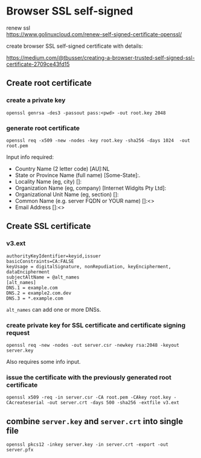 # Browser SSL self-signed

renew ssl\
https://www.golinuxcloud.com/renew-self-signed-certificate-openssl/


create browser SSL self-signed certificate with details:

https://medium.com/@tbusser/creating-a-browser-trusted-self-signed-ssl-certificate-2709ce43fd15

## Create root certificate
### create a private key
```
openssl genrsa -des3 -passout pass:<pwd> -out root.key 2048
```

### generate root certificate
```
openssl req -x509 -new -nodes -key root.key -sha256 -days 1024  -out root.pem
```
Input info required:
- Country Name (2 letter code) [AU]:NL
- State or Province Name (full name) [Some-State]:.
- Locality Name (eg, city) []:<city>
- Organization Name (eg, company) [Internet Widgits Pty Ltd]:<company name>
- Organizational Unit Name (eg, section) []:<company unit name>
- Common Name (e.g. server FQDN or YOUR name) []:<>
- Email Address []:<>

## Create SSL certificate
### v3.ext
```
authorityKeyIdentifier=keyid,issuer
basicConstraints=CA:FALSE
keyUsage = digitalSignature, nonRepudiation, keyEncipherment, dataEncipherment
subjectAltName = @alt_names
[alt_names]
DNS.1 = example.com
DNS.2 = example2.com.dev
DNS.3 = *.example.com
```
`alt_names` can add one or more DNSs.  

### create private key for SSL certificate and certificate signing request
```
openssl req -new -nodes -out server.csr -newkey rsa:2048 -keyout server.key
```
Also requires some info input.
  
### issue the certificate with the previously generated root certificate
```
openssl x509 -req -in server.csr -CA root.pem -CAkey root.key -CAcreateserial -out server.crt -days 500 -sha256 -extfile v3.ext  
```

## combine `server.key` and `server.crt` into single file
```
openssl pkcs12 -inkey server.key -in server.crt -export -out server.pfx  
```  
